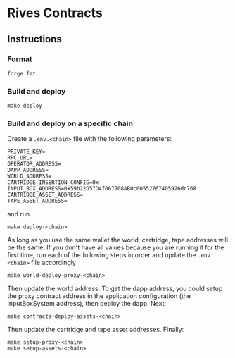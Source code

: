 # Rives Contracts

## Instructions

### Format

```shell
forge fmt
```

### Build and deploy

```shell
make deploy
```

### Build and deploy on a specific chain

Create a `.env.<chain>` file with the following parameters:

```
PRIVATE_KEY=
RPC_URL=
OPERATOR_ADDRESS=
DAPP_ADDRESS=
WORLD_ADDRESS=
CARTRIDGE_INSERTION_CONFIG=0x
INPUT_BOX_ADDRESS=0x59b22D57D4f067708AB0c00552767405926dc768
CARTRIDGE_ASSET_ADDRESS=
TAPE_ASSET_ADDRESS=
```

and run

```shell
make deploy-<chain>
```

As long as you use the same wallet the world, cartridge, tape addresses will be the same. If you don't have all values because you are running it for the first time, run each of the following steps in order and update the `.env.<chain>` file accordingly

```shell
make world-deploy-proxy-<chain>
```

Then update the world address. To get the dapp address, you could setup the proxy contract address in the application configuration (the InputBoxSystem address), then deploy the dapp. Next:

```shell
make contracts-deploy-assets-<chain>
```

Then update the cartridge and tape asset addresses. Finally:

```shell
make setup-proxy-<chain>
make setup-assets-<chain>
```
